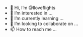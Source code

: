 - 👋 Hi, I’m @Iloveflights
- 👀 I’m interested in ...
- 🌱 I’m currently learning ...
- 💞️ I’m looking to collaborate on ...
- 📫 How to reach me ...

<!---
Iloveflights/Iloveflights is a ✨ special ✨ repository because its `README.md` (this file) appears on your GitHub profile.
You can click the Preview link to take a look at your changes.
--->
